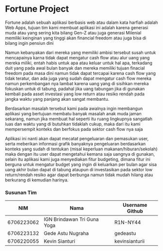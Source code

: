 # Fortune Project

Fortune adalah sebuah aplikasi berbasis web atau dalam kata harfiah adalah Web Apps, tujuan tim kami membuat aplikasi ini adalah karena generasi muda atau yang sering kita bilang Gen-Z atau juga generasi Milenial memiliki keinginan yang tinggi akan financial freedom atau juga bisa di bilang ingin pensiun dini

Namun kebanyakan dari mereka yang memiliki ambisi tersebut susah untuk mencapainya karna tidak dapat mengatur cash flow atau alur uang yang mereka miliki, entah habis untuk apa atau keluar untuk hal apa, terkadang duit yang pada awal bulan banyak dan mereka memiliki tujuan finacial freedom pada masa dini namun tidak dapat tercapai karena cash flow yang tidak teratur, dan ada juga yang sudah dapat mengatur cash flow mereka namun perkembangan nya lambat karena uang yang di sisihkan mereka fokuskan untuk di tabung, padahal jika uang tabungan jika di gunakan kembali pada asset investasi yang low return atau resiko rendah pada jangka waktu yang panjang akan sangat membantu.

Berdasarkan masalah tersebut kami pada awalnya ingin membangun aplikasi yang bertujuan membatu banyak masalah anak muda jaman sekarang, namun jika membuat hal seperti itu ruang lingkupnya sangatlah luas dan waktu yang di butuhkan tidaklah cukup, maka dari itu kami mempersempit konteks dan berfokus pada sektor cash flow nya saja

Aplikasi ini nanti akan dapat mecatat pengeluaran dan pemasukan user, serta meberikan informasi grafik banyaknya pengeluaran berdasarkan konteks yang sudah di tentukan (misal keperluan makanan/hiburan/sekolah) maka dengan itu user dapat mengetahui kemana saja uangnya di gunakan, selain itu aplikasi kami juga menyediakan fitur budgeting, dimana fitur ini berguna untuk mengatur budget yang ingin di keluarkan per bulan agar sisa uang akhir bulan dapat di tabung ataupun di investasikan pada sektor low return/rendah resiko agar dapat berbunga namun tidak mudah hilang atau berkurang di kemudian harinya.

### Susunan Tim

NIM        | Nama            | Username Github
-----------|-----------------| ---------------
6706223062 | IGN Brindawan Tri Guna Yoga | R1N-NY44
6706223132 | Gede Astu Nugraha | gedeastu
6706220055 | Kevin Sianturi | kevinsianturii
